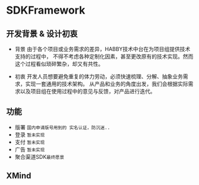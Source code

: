 # SDKFramework


## 开发背景 & 设计初衷

- 背景
由于各个项目或业务需求的差异，HABBY技术中台在为项目组提供技术支持的过程中，
不得不考虑各种定制化因素，甚至更改原有的技术实现。然而这个过程看似琐碎繁杂，却又有共性。

- 初衷
开发人员想要避免重复的体力劳动，必须快速梳理、分解、抽象业务需求，实现一套通用的技术架构。
从产品和业务的角度出发，我们会根据实际需求以及项目组在使用过程中的意见与反馈，对产品进行迭代。


## 功能

- 版署  `国内申请版号用到的 实名认证，防沉迷..`
- 登录  `暂未实现`
- 支付  `暂未实现`
- 广告  `暂未实现`
- 聚合渠道SDK`最终愿景`


## XMind







<!-- ```cs
if (!InputFully()) return;
HabbyUserClient.Instance.RegisterWithAccount(userId, passward, (response) =>
{
    HLogger.Log($"Register Response Code：{response.code}");
    if (response.code == 0)
    {
        HabbyTextHelper.Instance.ShowTip("注册成功！");
        //Login();
    }
    else
    {
        HabbyTextHelper.Instance.ShowTip("无法创建该用户，请重试");
    }
});
```
我们将不再为项目组单独接入版署SDK，如有使用上的弊端和修改建议随时联系 孟瑞卿 wx：mrq617470300 -->


